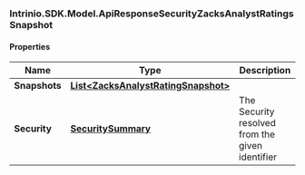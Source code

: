 [//]: # (CLASS:Intrinio.SDK.Model.ApiResponseSecurityZacksAnalystRatingsSnapshot)

[//]: # (KIND:object)

### Intrinio.SDK.Model.ApiResponseSecurityZacksAnalystRatingsSnapshot
#### Properties

[//]: # (START_DEFINITION)

Name | Type | Description
------------ | ------------- | -------------
**Snapshots** | [**List&lt;ZacksAnalystRatingSnapshot&gt;**](ZacksAnalystRatingSnapshot.md) |  &nbsp;
**Security** | [**SecuritySummary**](SecuritySummary.md) | The Security resolved from the given identifier &nbsp;

[//]: # (END_DEFINITION)


[//]: # (CONTAINED_CLASS:Intrinio.SDK.Model.ZacksAnalystRatingSnapshot)


[//]: # (CONTAINED_CLASS:Intrinio.SDK.Model.SecuritySummary)


